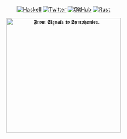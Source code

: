 
<p align="center">
  <a href="https://www.haskell.org/"><img src="https://img.shields.io/badge/Haskell--ffffff.svg?style=social&logo=Haskell" alt="Haskell"></a>
  <a href="https://twitter.com/raptazure"><img src="https://img.shields.io/twitter/follow/raptazure.svg?style=social" alt="Twitter"></a>
  <a href="https://github.com/raptazure?tab=followers"><img src="https://img.shields.io/github/followers/raptazure.svg?label=Follow%20@raptazure&style=social" alt="GitHub"></a>
  <a href="https://www.rust-lang.org/"><img src="https://img.shields.io/badge/Rust--ffffff.svg?style=social&logo=rust" alt="Rust"></a>
</p>
<p align="center">
  <img src="https://cdn.jsdelivr.net/gh/raptazure/cdn/collections/font1.png" width="300px" alt="𝕱𝖗𝖔𝖒 𝕾𝖎𝖌𝖓𝖆𝖑𝖘 𝖙𝖔 𝕾𝖞𝖒𝖕𝖍𝖔𝖓𝖎𝖊𝖘. "></img>
</p>


<!--
<p align="center">
  <a href="https://twitter.com/raptazure"><img src="https://img.shields.io/twitter/follow/raptazure.svg?style=social" alt="Twitter"></a>
  <a href="https://github.com/raptazure?tab=followers"><img src="https://img.shields.io/github/followers/raptazure.svg?label=Follow%20@raptazure&style=social" alt="GitHub"></a>
</p>
<p align="center">
  <img src="https://github-readme-stats.vercel.app/api/top-langs/?username=raptazure&langs_count=6&layout=compact&hide=html,javascript"</img>
</p>
<p align="center">
  <img src="https://cdn.jsdelivr.net/gh/raptazure/cdn/collections/font1.png" width="300px" alt="𝕱𝖗𝖔𝖒 𝕾𝖎𝖌𝖓𝖆𝖑𝖘 𝖙𝖔 𝕾𝖞𝖒𝖕𝖍𝖔𝖓𝖎𝖊𝖘. "></img>
</p>
-->
